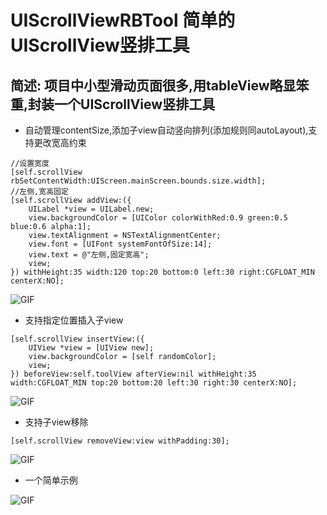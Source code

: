 # UIScrollViewRBTool 简单的UIScrollView竖排工具
## 简述: 项目中小型滑动页面很多,用tableView略显笨重,封装一个UIScrollView竖排工具

* 自动管理contentSize,添加子view自动竖向排列(添加规则同autoLayout),支持更改宽高约束

```
//设置宽度
[self.scrollView rbSetContentWidth:UIScreen.mainScreen.bounds.size.width];
//左侧,宽高固定
[self.scrollView addView:({
    UILabel *view = UILabel.new;
    view.backgroundColor = [UIColor colorWithRed:0.9 green:0.5 blue:0.6 alpha:1];
    view.textAlignment = NSTextAlignmentCenter;
    view.font = [UIFont systemFontOfSize:14];
    view.text = @"左侧,固定宽高";
    view;
}) withHeight:35 width:120 top:20 bottom:0 left:30 right:CGFLOAT_MIN centerX:NO];   
 ```

![GIF](https://upload-images.jianshu.io/upload_images/1211432-e077b445f6fe3b2b.gif?imageMogr2/auto-orient/strip)

* 支持指定位置插入子view

```
[self.scrollView insertView:({
    UIView *view = [UIView new];
    view.backgroundColor = [self randomColor];
    view;
}) beforeView:self.toolView afterView:nil withHeight:35 width:CGFLOAT_MIN top:20 bottom:20 left:30 right:30 centerX:NO];
```

![GIF](https://upload-images.jianshu.io/upload_images/1211432-ed46667460a43738.gif?imageMogr2/auto-orient/strip)

* 支持子view移除

```
[self.scrollView removeView:view withPadding:30];
```

![GIF](https://upload-images.jianshu.io/upload_images/1211432-d030a8af50d1bd50.gif?imageMogr2/auto-orient/strip)

* 一个简单示例

![GIF](https://upload-images.jianshu.io/upload_images/1211432-727a83250872bd49.jpg?imageMogr2/auto-orient/strip%7CimageView2/2/w/1240)


